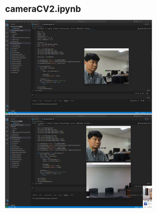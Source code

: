 # cameraCV2.ipynb

<img src="https://github.com/leebyunggook/RIS2024/blob/main/realSensorPyGame/20240905_124854.png" width="480"> <img src="https://github.com/leebyunggook/RIS2024/blob/main/realSensorPyGame/20240905_125049.png" width="480">


